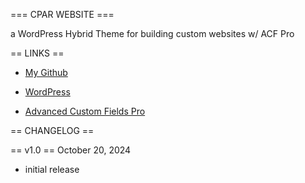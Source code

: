 === CPAR WEBSITE ===

a WordPress Hybrid Theme for building custom websites w/ ACF Pro


== LINKS ==

* [My Github](https://carlparker.dev)

* [WordPress](https://codex.wordpress.org/)
* [Advanced Custom Fields Pro](https://www.advancedcustomfields.com/resources/)


== CHANGELOG ==

== v1.0 == October 20, 2024

- initial release